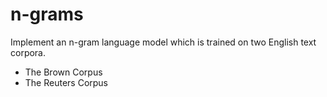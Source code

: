 # n-grams
Implement an n-gram language model which is trained on two English text corpora.
  - The Brown Corpus
  - The Reuters Corpus
